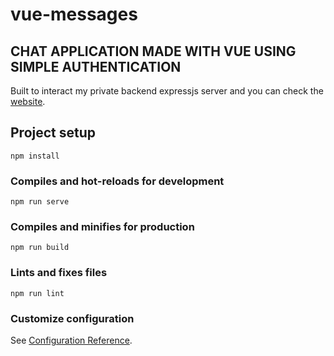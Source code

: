 # vue-messages

## CHAT APPLICATION MADE WITH VUE USING SIMPLE AUTHENTICATION 
Built to interact my private backend expressjs server
and you can check the [website](https://chat-app-front-end-brume.herokuapp.com/register).

## Project setup
```
npm install
```

### Compiles and hot-reloads for development
```
npm run serve
```

### Compiles and minifies for production
```
npm run build
```

### Lints and fixes files
```
npm run lint
```

### Customize configuration
See [Configuration Reference](https://cli.vuejs.org/config/).

